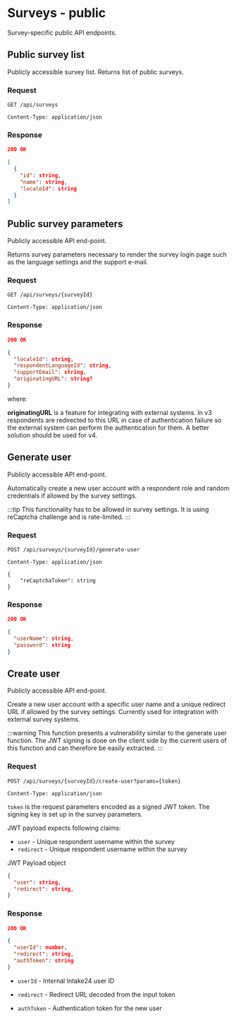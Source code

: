 # Surveys - public

Survey-specific public API endpoints.

## Public survey list

Publicly accessible survey list. Returns list of public surveys.

### Request

```http
GET /api/surveys

Content-Type: application/json
```

### Response

```json
200 OK

[
  {
    "id": string,
    "name": string,
    "localeId": string
  }
]
```

## Public survey parameters

Publicly accessible API end-point.

Returns survey parameters necessary to render the survey login page such as the language settings and the support e-mail.

### Request

```http
GET /api/surveys/{surveyId}

Content-Type: application/json
```

### Response

```json
200 OK

{
  "localeId": string,
  "respondentLanguageId": string,
  "supportEmail": string,
  "originatingURL": string?
}
```

where:

**originatingURL** is a feature for integrating with external systems. In v3 respondents are redirected to this URL
in case of authentication failure so the external system can perform the authentication for them. A better solution
should be used for v4.

## Generate user

Publicly accessible API end-point.

Automatically create a new user account with a respondent role and random credentials if allowed by the survey settings.

:::tip
This functionality has to be allowed in survey settings. It is using reCaptcha challenge and is rate-limited.
:::

### Request

```http
POST /api/surveys/{surveyId}/generate-user

Content-Type: application/json

{
    "reCaptchaToken": string
}
```

### Response

```json
200 OK

{
  "userName": string,
  "password": string
}
```

## Create user

Publicly accessible API end-point.

Create a new user account with a specific user name and a unique redirect URL if allowed by the survey settings.
Currently used for integration with external survey systems.

:::warning
This function presents a vulnerability similar to the generate user function. The JWT signing is done on the
client side by the current users of this function and can therefore be easily extracted.
:::

### Request

```http
POST /api/surveys/{surveyId}/create-user?params={token}

Content-Type: application/json
```

`token` is the request parameters encoded as a signed JWT token. The signing key is set up in the survey parameters.

JWT payload expects following claims:

- `user` - Unique respondent username within the survey
- `redirect` - Unique respondent username within the survey

JWT Payload object

```json
{
  "user": string,
  "redirect": string,
}
```

### Response

```json
200 OK

{
  "userId": number,
  "redirect": string,
  "authToken": string
}
```

- `userId` - Internal Intake24 user ID

- `redirect` - Redirect URL decoded from the input token

- `authToken` - Authentication token for the new user
